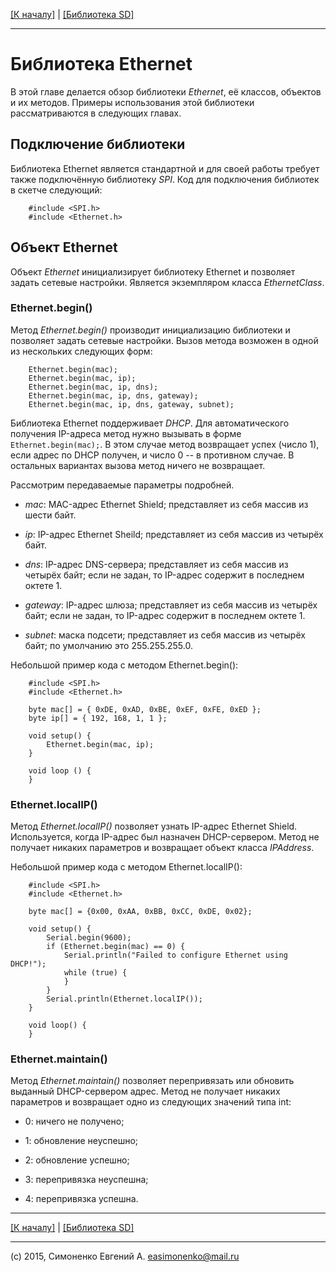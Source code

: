 [\[К началу\]](/readme.markdown) | [\[Библиотека SD\]](/sd-library.markdown)

---

# Библиотека Ethernet

В этой главе делается обзор библиотеки _Ethernet_, её классов, объектов и их методов.
Примеры использования этой библиотеки рассматриваются в следующих главах.

## Подключение библиотеки

Библиотека Ethernet является стандартной и для своей работы требует также подключённую
библиотеку _SPI_. Код для подключения библиотек в скетче следующий:

``` Arduino
	#include <SPI.h>
	#include <Ethernet.h>
```

## Объект Ethernet

Объект _Ethernet_ инициализирует библиотеку Ethernet и позволяет задать сетевые настройки.
Является экземпляром класса _EthernetClass_.

### Ethernet.begin()

Метод _Ethernet.begin()_ производит инициализацию библиотеки и позволяет задать сетевые
настройки. Вызов метода возможен в одной из нескольких следующих форм:

``` arduino
	Ethernet.begin(mac);
	Ethernet.begin(mac, ip);
	Ethernet.begin(mac, ip, dns);
	Ethernet.begin(mac, ip, dns, gateway);
	Ethernet.begin(mac, ip, dns, gateway, subnet); 
```

Библиотека Ethernet поддерживает _DHCP_. Для автоматического получения IP-адреса метод
нужно вызывать в форме `Ethernet.begin(mac);`. В этом случае метод возвращает успех
(число 1), если адрес по DHCP получен, и число 0 -- в противном случае. В остальных
вариантах вызова метод ничего не возвращает.

Рассмотрим передаваемые параметры подробней.

- _mac_: MAC-адрес Ethernet Shield; представляет из себя массив из шести байт.

- _ip_: IP-адрес Ethernet Sheild; представляет из себя массив из четырёх байт.

- _dns_: IP-адрес DNS-сервера; представляет из себя массив из четырёх байт;
	если не задан, то IP-адрес содержит в последнем октете 1.

- _gateway_: IP-адрес шлюза; представляет из себя массив из четырёх байт;
	если не задан, то IP-адрес содержит в последнем октете 1.

- _subnet_: маска подсети; представляет из себя массив из четырёх байт;
	по умолчанию это 255.255.255.0.

Небольшой пример кода с методом Ethernet.begin():

``` arduino
	#include <SPI.h>
	#include <Ethernet.h>

	byte mac[] = { 0xDE, 0xAD, 0xBE, 0xEF, 0xFE, 0xED };
	byte ip[] = { 192, 168, 1, 1 };

	void setup() {
  		Ethernet.begin(mac, ip);
	}

	void loop () {
	}
```

### Ethernet.localIP()

Метод _Ethernet.localIP()_ позволяет узнать IP-адрес Ethernet Shield. Используется,
когда IP-адрес был назначен DHCP-сервером. Метод не получает никаких параметров и
возвращает объект класса _IPAddress_.

Небольшой пример кода с методом Ethernet.localIP():

``` adruino
	#include <SPI.h>
	#include <Ethernet.h>

	byte mac[] = {0x00, 0xAA, 0xBB, 0xCC, 0xDE, 0x02};

	void setup() {
  		Serial.begin(9600);
  		if (Ethernet.begin(mac) == 0) {
    		Serial.println("Failed to configure Ethernet using DHCP!");
    		while (true) {
			}
  		}
  		Serial.println(Ethernet.localIP());
	}

	void loop() {
	}
```

### Ethernet.maintain()

Метод _Ethernet.maintain()_ позволяет перепривязать или обновить выданный DHCP-сервером адрес.
Метод не получает никаких параметров и возвращает одно из следующих значений типа int:

* 0: ничего не получено;

* 1: обновление неуспешно;

* 2: обновление успешно;

* 3: перепривязка неуспешна;

* 4: перепривязка успешна.

---

[\[К началу\]](/readme.markdown) | [\[Библиотека SD\]](/sd-library.markdown)

---

(c) 2015, Симоненко Евгений А. <easimonenko@mail.ru>
